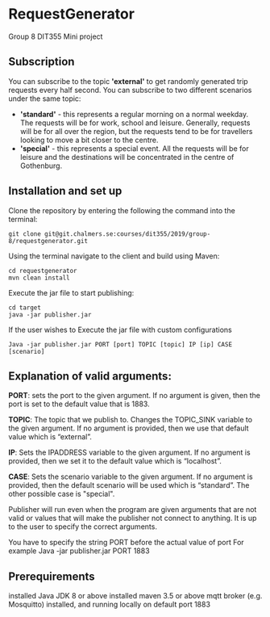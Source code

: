 # RequestGenerator
Group 8
DIT355 Mini project

## Subscription
You can subscribe to the topic **'external'** to get randomly generated trip requests every half second.
You can subscribe to two different scenarios under the same topic:
- **'standard'** - this represents a regular morning on a normal weekday. The requests will be for work, school and leisure. Generally, requests will be for all over the region, but the requests tend to be for travellers looking to move a bit closer to the centre.
- **'special'** - this represents a special event. All the requests will be for leisure and the destinations will be concentrated in the centre of Gothenburg.


## Installation and set up

Clone the repository by entering the following the command into the terminal:
```
git clone git@git.chalmers.se:courses/dit355/2019/group-8/requestgenerator.git
```

Using the terminal navigate to the client and build using Maven:
```
cd requestgenerator
mvn clean install
```

Execute the jar file to start publishing:
```
cd target
java -jar publisher.jar
```
If the user wishes to Execute the jar file with custom configurations
```
Java -jar publisher.jar PORT [port] TOPIC [topic] IP [ip] CASE [scenario]
```
## Explanation of valid arguments:
**PORT**: sets the port to the given argument. If no argument is given, then the port is set to the default value that is 1883.

**TOPIC**: The topic that we publish to. Changes the TOPIC_SINK variable to the given argument. If no argument is provided, then we use that default value which is “external”.

**IP**: Sets the IPADDRESS variable to the given argument. If no argument is provided, then we set it to the default value which is “localhost”.

**CASE**: Sets the scenario variable to the given argument. If no argument is provided, then the default scenario will be used which is “standard”. The other possible case is "special".


Publisher will run even when the program are given arguments that are not valid or values that will make the publisher not connect to anything. It is up to the user to specify the correct arguments. 

You have to specify the string PORT before the actual value of port 
For example Java -jar publisher.jar PORT 1883


## Prerequirements

installed Java JDK 8 or above
installed maven 3.5 or above
mqtt broker (e.g. Mosquitto) installed, and running locally on default port 1883


